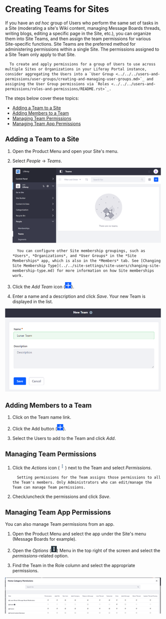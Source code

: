 # Creating Teams for Sites

If you have an _ad hoc_ group of Users who perform the same set of tasks in a Site (moderating a site's Wiki content, managing Message Boards threads, writing blogs, editing a specific page in the Site, etc.), you can organize them into Site Teams, and then assign the team permissions for various Site-specific functions. Site Teams are the preferred method for administering permissions within a single Site. The permissions assigned to a Site Team only apply to that Site.

```note::
  To create and apply permissions for a group of Users to use across multiple Sites or Organizations in your Liferay Portal instance, consider aggregating the Users into a `User Group <../../../users-and-permissions/user-groups/creating-and-managing-user-groups.md>`_ and assigning the User Group permissions via `Roles <../../../users-and-permissions/roles-and-permissions/README.rst>`_.
```

The steps below cover these topics:

-   [Adding a Team to a Site](#adding-a-team-to-a-site)
-   [Adding Members to a Team](#adding-members-to-a-team)
-   [Managing Team Permissions](#managing-team-permissions)
-   [Managing Team App Permissions](#managing-team-app-permissions)

## Adding a Team to a Site

1. Open the Product Menu and open your Site's menu.
1. Select _People_ &rarr; _Teams_.

    ![Create Teams through the People heading the Product Menu.](./creating-teams-for-sites/images/01.png)

    ```note::
      You can configure other Site membership groupings, such as *Users*, *Organizations*, and *User Groups* in the *Site Memberships* app, which is also in the *Members* tab. See [Changing Site Membership Type](../../site-settings/site-users/changing-site-membership-type.md) for more information on how Site memberships work.
    ```

1. Click the _Add Team_ icon (![Add Team](../../../images/icon-add.png)).

1. Enter a name and a description and click _Save_. Your new Team is displayed in the list.

![Creating Teams within your Site can foster teamwork and collaboration, as Team permissions enable Team members to access the same resources and perform the same types of tasks.](./creating-teams-for-sites/images/02.png)

## Adding Members to a Team

1. Click on the Team name link.

1. Click the Add button (![Add Button](../../../images/icon-add.png)).

1. Select the Users to add to the Team and click _Add_.

## Managing Team Permissions

1. Click the _Actions_ icon (![Actions](../../../images/icon-actions.png)) next to the Team and select _Permissions_.

    ```note::
      Setting permissions for the Team assigns those permissions to all the Team's members. Only Administrators who can edit/manage the Team can manage Team permissions.
    ```

1. Check/uncheck the permissions and click _Save_.

## Managing Team App Permissions

You can also manage Team permissions from an app.

1. Open the Product Menu and select the app under the Site's menu (Message Boards for example).

1. Open the _Options_ (![Options](../../../images/icon-options.png)) Menu in the top right of the screen and select the _permissions_-related option.

1. Find the Team in the Role column and select the appropriate permissions.

![The Lunar Resort Message Board Moderators Site Team has unlimited permissions on the Message Boards application.](./creating-teams-for-sites/images/03.png)
